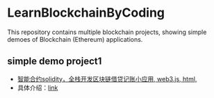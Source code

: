 # LearnBlockchainByCoding
This repository contains multiple blockchain projects, showing simple demoes of Blockchain (Ethereum) applications.

## simple demo project1
- [智能合约solidity，全栈开发区块链借贷记账小应用, web3.js, html, ](https://github.com/liangyihuai/LearnBlockchainByCoding/tree/main/project1_debtor_creditor)
- 具体介绍：[link](https://liangyihuai.blog.csdn.net/article/details/115913338)
